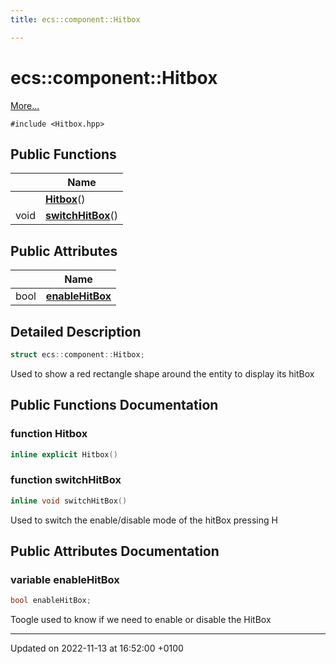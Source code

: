 ```yaml
---
title: ecs::component::Hitbox

---
```


# ecs::component::Hitbox



 [More...](#detailed-description)


`#include <Hitbox.hpp>`

## Public Functions

|                | Name           |
| -------------- | -------------- |
| | **[Hitbox](Classes/structecs_1_1component_1_1_hitbox.md#function-hitbox)**() |
| void | **[switchHitBox](Classes/structecs_1_1component_1_1_hitbox.md#function-switchhitbox)**() |

## Public Attributes

|                | Name           |
| -------------- | -------------- |
| bool | **[enableHitBox](Classes/structecs_1_1component_1_1_hitbox.md#variable-enablehitbox)**  |

## Detailed Description

```cpp
struct ecs::component::Hitbox;
```


Used to show a red rectangle shape around the entity to display its hitBox 

## Public Functions Documentation

### function Hitbox

```cpp
inline explicit Hitbox()
```


### function switchHitBox

```cpp
inline void switchHitBox()
```


Used to switch the enable/disable mode of the hitBox pressing H 


## Public Attributes Documentation

### variable enableHitBox

```cpp
bool enableHitBox;
```


Toogle used to know if we need to enable or disable the HitBox 


-------------------------------

Updated on 2022-11-13 at 16:52:00 +0100